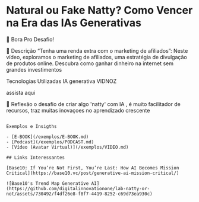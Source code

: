 # Natural ou Fake Natty? Como Vencer na Era das IAs Generativas

 🎯 Bora Pro Desafio!

 📒 Descrição
“Tenha uma renda extra com o marketing de afiliados”: Neste vídeo, exploramos o marketing de afiliados, uma estratégia de divulgação de produtos online. Descubra como ganhar dinheiro na internet sem grandes investimentos

Tecnologias Utilizadas
IA generativa VIDNOZ

assista aqui 

💭 Reflexão 
 o desafio de criar algo 'natty' com IA , é muito facilitador de recursos, traz muitas inovaçoes no aprendizado 
 crescente
```

Exemplos e Insigths

- [E-BOOK](/exemplos/E-BOOK.md)
- [Podcast](/exemplos/PODCAST.md)
- [Vídeo (Avatar Virtual)](/exemplos/VIDEO.md)

## Links Interessantes

[Base10: If You’re Not First, You’re Last: How AI Becomes Mission Critical](https://base10.vc/post/generative-ai-mission-critical/)

![Base10's Trend Map Generative AI](https://github.com/digitalinnovationone/lab-natty-or-not/assets/730492/f4df26e8-f8f7-4419-8252-c69d73ea930c)
